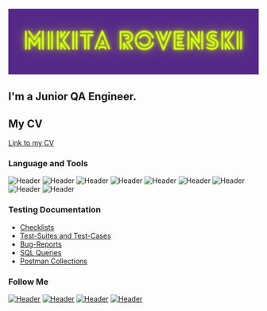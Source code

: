 ![Header](https://github.com/nikkichristtt/nikkichristtt/blob/main/assets/MikitaRovenski.png)
## I'm a Junior QA Engineer.
## My CV
[Link to my CV](https://drive.google.com/file/d/19-xm6D-IUlPX8hhTWdKoJm3KA5QY30-A/view?usp=share_link)



### Language and Tools
![Header](https://img.shields.io/badge/Jira-090909?style=for-the-badge&logo=jira&logoColor=136be1)
![Header](https://img.shields.io/badge/Postman-090909?style=for-the-badge&logo=postman&logoColor=f76935)
![Header](https://img.shields.io/badge/Github-090909?style=for-the-badge&logo=github&logoColor=8cc4d7)
![Header](https://img.shields.io/badge/AzureDevops-090909?style=for-the-badge&logo=azuredevops&logoColor=0074d0)
![Header](https://img.shields.io/badge/MySQL-090909?style=for-the-badge&logo=mysql&logoColor=00618a)
![Header](https://img.shields.io/badge/DevTools-090909?style=for-the-badge&logo=googlechrome&logoColor=2674f2)
![Header](https://img.shields.io/badge/AndroidStudio-090909?style=for-the-badge&logo=androidstudio&logoColor=3ad07d)
![Header](https://img.shields.io/badge/Fiddler-090909?style=for-the-badge&logo=fiddler&logoColor=8cc4d7)
![Header](https://img.shields.io/badge/CharlesProxy-090909?style=for-the-badge&logo=charlesproxy&logoColor=8cc4d7)

### Testing Documentation

- [Checklists](https://github.com/nikkichristtt/Checklists.git)
- [Test-Suites and Test-Cases](https://github.com/nikkichristtt/Test-Suites-and-Test-Cases)
- [Bug-Reports](https://github.com/nikkichristtt/bug-reports.git)
- [SQL Queries](https://github.com/nikkichristtt/SQL-Queries.git)
- [Postman Collections](https://github.com/nikkichristtt/postman.git)

### Follow Me
[![Header](https://img.shields.io/badge/Linkedin-090909?style=for-the-badge&logo=linkedin&logoColor=0073b1)](https://www.linkedin.com/in/mikita-rovenski-549230269/)
[![Header](https://img.shields.io/badge/Facebook-090909?style=for-the-badge&logo=facebook&logoColor=1c96e8)](https://www.facebook.com/nikkichristtt)
[![Header](https://img.shields.io/badge/Telegram-090909?style=for-the-badge&logo=telegram&logoColor=31a5db)](https://t.me/nikkichrist)
[![Header](https://img.shields.io/badge/Instagram-090909?style=for-the-badge&logo=instagram&logoColor=9939a3)](https://instagram.com/nikki__christ?igshid=YmMyMTA2M2Y=)

